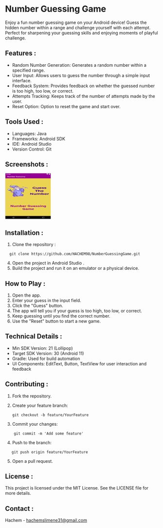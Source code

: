 # Number Guessing Game
Enjoy a fun number guessing game on your Android device! Guess the hidden number within a range and challenge yourself with each attempt. Perfect for sharpening your guessing skills and enjoying moments of playful challenge. 
## Features : 
- Random Number Generation: Generates a random number within a specified range.
- User Input: Allows users to guess the number through a simple input interface.
- Feedback System: Provides feedback on whether the guessed number is too high, too low, or correct.
- Attempts Tracking: Keeps track of the number of attempts made by the user.
- Reset Option: Option to reset the game and start over.
## Tools Used :
- Languages: Java
- Frameworks: Android SDK
- IDE: Android Studio
- Version Control: Git
## Screenshots :
<div>
  <img src="app/src/main/res/drawable/img_4.png" width="150" height="150">
</div>

## Installation :
1. Clone the repository :
~~~
  git clone https://github.com/HACHEM98/NumberGuessingGame.git
~~~~
4. Open the project in Android Studio .
5. Build the project and run it on an emulator or a physical device.  
## How to Play :
1. Open the app.
2. Enter your guess in the input field.
3. Click the "Guess" button.
4. The app will tell you if your guess is too high, too low, or correct.
5. Keep guessing until you find the correct number.
6. Use the "Reset" button to start a new game.
## Technical Details :
- Min SDK Version: 21 (Lollipop)
- Target SDK Version: 30 (Android 11)
- Gradle: Used for build automation
- UI Components: EditText, Button, TextView for user interaction and feedback
## Contributing :
1. Fork the repository.
   
2. Create your feature branch:
   ~~~
   git checkout -b feature/YourFeature
   ~~~~
3. Commit your changes:
~~~
    git commit -m 'Add some feature'
~~~~
4. Push to the branch:
~~~~
   git push origin feature/YourFeature
~~~~
5. Open a pull request.
## License :
This project is licensed under the MIT License. See the LICENSE file for more details.
## Contact :
Hachem - hachemslimene31@gmail.com   
       
